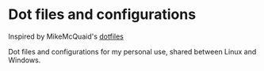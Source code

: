 # Dot files and configurations

Inspired by MikeMcQuaid's [dotfiles](https://github.com/MikeMcQuaid/dotfiles)

Dot files and configurations for my personal use, shared between Linux and Windows.
